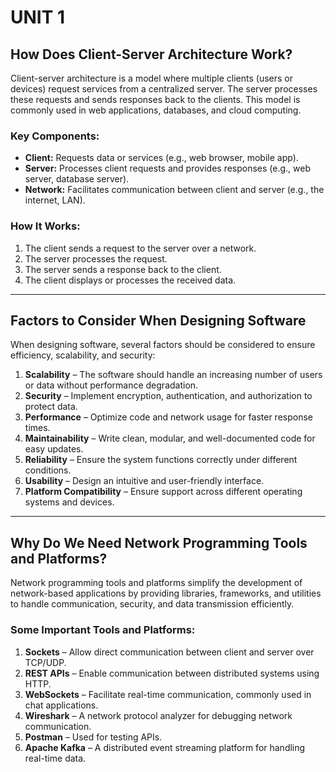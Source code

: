 # **UNIT 1**

## How Does Client-Server Architecture Work?

Client-server architecture is a model where multiple clients (users or devices) request services from a centralized server. The server processes these requests and sends responses back to the clients. This model is commonly used in web applications, databases, and cloud computing.

### Key Components:

- **Client:** Requests data or services (e.g., web browser, mobile app).
- **Server:** Processes client requests and provides responses (e.g., web server, database server).
- **Network:** Facilitates communication between client and server (e.g., the internet, LAN).

### How It Works:

1. The client sends a request to the server over a network.
2. The server processes the request.
3. The server sends a response back to the client.
4. The client displays or processes the received data.

---

## Factors to Consider When Designing Software

When designing software, several factors should be considered to ensure efficiency, scalability, and security:

1. **Scalability** – The software should handle an increasing number of users or data without performance degradation.
2. **Security** – Implement encryption, authentication, and authorization to protect data.
3. **Performance** – Optimize code and network usage for faster response times.
4. **Maintainability** – Write clean, modular, and well-documented code for easy updates.
5. **Reliability** – Ensure the system functions correctly under different conditions.
6. **Usability** – Design an intuitive and user-friendly interface.
7. **Platform Compatibility** – Ensure support across different operating systems and devices.

---

## Why Do We Need Network Programming Tools and Platforms?

Network programming tools and platforms simplify the development of network-based applications by providing libraries, frameworks, and utilities to handle communication, security, and data transmission efficiently.

### Some Important Tools and Platforms:

1. **Sockets** – Allow direct communication between client and server over TCP/UDP.
2. **REST APIs** – Enable communication between distributed systems using HTTP.
3. **WebSockets** – Facilitate real-time communication, commonly used in chat applications.
4. **Wireshark** – A network protocol analyzer for debugging network communication.
5. **Postman** – Used for testing APIs.
6. **Apache Kafka** – A distributed event streaming platform for handling real-time data.
